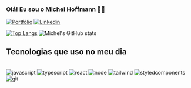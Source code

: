  ### Olá! Eu sou o Michel Hoffmann 🤘🏽

[![Portfólio](https://img.shields.io/badge/website-000000?style=for-the-badge&logo=About.me&logoColor=white)](https://michel-dev.netlify.app/)     [![Linkedin](https://img.shields.io/badge/LinkedIn-0077B5?style=for-the-badge&logo=linkedin&logoColor=white)](https://www.linkedin.com/in/michelhoffmann-/)

[![Top Langs](https://github-readme-stats.vercel.app/api/top-langs/?username=MichelHoffmann&layout=compact)](https://github.com/anuraghazra/github-readme-stats)
![Michel's GitHub stats](https://github-readme-stats.vercel.app/api?username=MichelHoffmann&show_icons=true&theme=highcontrast)


## Tecnologias que uso no meu dia

<div style="display: inline_block"><br/>
 
<img align="center" alt="javascript" src="https://img.shields.io/badge/JavaScript-323330?style=for-the-badge&logo=javascript&logoColor=F7DF1E">
<img align="center" alt="typescript" src="https://img.shields.io/badge/TypeScript-007ACC?style=for-the-badge&logo=typescript&logoColor=white">
<img align="center" alt="react" src="https://img.shields.io/badge/React-20232A?style=for-the-badge&logo=react&logoColor=61DAFB">
<img align="center" alt="node" src="https://img.shields.io/badge/Node.js-43853D?style=for-the-badge&logo=node.js&logoColor=white">
<img align="center" alt="tailwind" src="https://img.shields.io/badge/Tailwind_CSS-38B2AC?style=for-the-badge&logo=tailwind-css&logoColor=white">
<img align="center" alt="styledcomponents" src="https://img.shields.io/badge/styled--components-DB7093?style=for-the-badge&logo=styled-components&logoColor=white">
<img align="center" alt="git" src="https://img.shields.io/badge/Git-E34F26?style=for-the-badge&logo=git&logoColor=white">


</div>
